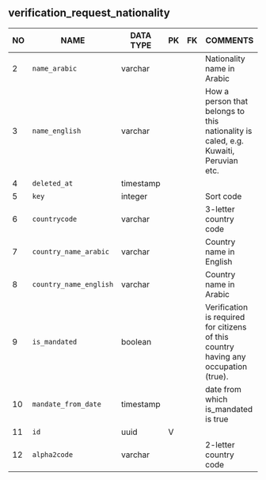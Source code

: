 
verification_request_nationality
----------------------------


NO | NAME | DATA TYPE | PK | FK | COMMENTS
---|------|-----------|----|----|-------------------
2|`name_arabic` | varchar |  |  | Nationality name in Arabic
3|`name_english` | varchar |  |  | How a person that belongs to this nationality is caled, e.g. Kuwaiti, Peruvian etc.
4|`deleted_at` | timestamp |  |  | 
5|`key` | integer |  |  | Sort code
6|`countrycode` | varchar |  |  | 3-letter country code
7|`country_name_arabic` | varchar |  |  | Country name in English
8|`country_name_english` | varchar |  |  | Country name in Arabic
9|`is_mandated` | boolean |  |  | Verification is required for citizens of this country having any occupation (true).
10|`mandate_from_date` | timestamp |  |  | date from which is_mandated is true
11|`id` | uuid | V |  | 
12|`alpha2code` | varchar |  |  | 2-letter country code
